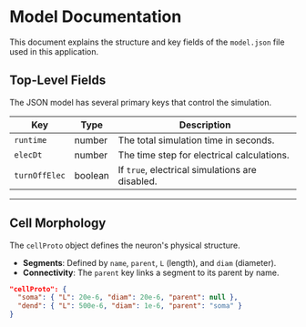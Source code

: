 # Model Documentation

This document explains the structure and key fields of the `model.json` file used in this application.

## Top-Level Fields

The JSON model has several primary keys that control the simulation.

| Key | Type | Description |
| --- | --- | --- |
| `runtime` | number | The total simulation time in seconds. |
| `elecDt` | number | The time step for electrical calculations. |
| `turnOffElec`| boolean | If `true`, electrical simulations are disabled. |

---

## Cell Morphology

The `cellProto` object defines the neuron's physical structure.

* **Segments**: Defined by `name`, `parent`, `L` (length), and `diam` (diameter).
* **Connectivity**: The `parent` key links a segment to its parent by name.

```json
"cellProto": {
  "soma": { "L": 20e-6, "diam": 20e-6, "parent": null },
  "dend": { "L": 500e-6, "diam": 1e-6, "parent": "soma" }
}
